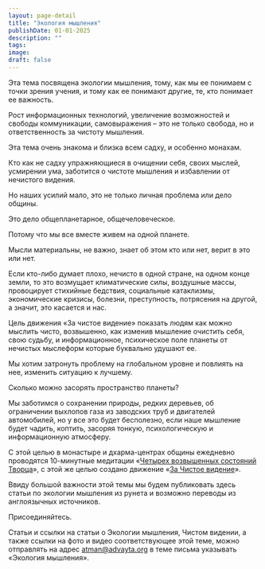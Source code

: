 ```yaml
---
layout: page-detail
title: "Экология мышления"
publishDate: 01-01-2025
description: ""
tags:
image:
draft: false
---
```


 Эта тема посвящена экологии мышления, тому, как мы ее понимаем с точки зрения учения, и тому как ее понимают другие, те, кто понимает ее важность.

 Рост информационных технологий, увеличение возможностей и свободы коммуникации, самовыражения – это не только свобода, но и ответственность за чистоту мышления.

 Эта тема очень знакома и близка всем садху, и особенно монахам.

 Кто как не садху упражняющиеся в очищении себя, своих мыслей, усмирении ума, заботится о чистоте мышления и избавлении от нечистого видения.

 Но наших усилий мало, это не только личная проблема или дело общины.

 Это дело общепланетарное, общечеловеческое.

 Потому что мы все вместе живем на одной планете.

 Мысли материальны, не важно, знает об этом кто или нет, верит в это или нет.

 Если кто-либо думает плохо, нечисто в одной стране, на одном конце земли, то это возмущает климатические силы, воздушные массы, провоцирует стихийные бедствия, социальные катаклизмы, экономические кризисы, болезни, преступность, потрясения на другой, а значит, это касается и нас.

 Цель движения «За чистое видение» показать людям как можно мыслить чисто, возвышенно, как изменив мышление очистить себя, свою судьбу, и информационное, психическое поле планеты от нечистых мыслеформ которые буквально удушают ее.

 Мы хотим затронуть проблему на глобальном уровне и повлиять на нее, изменить ситуацию к лучшему.

 Сколько можно засорять пространство планеты?

 Мы заботимся о сохранении природы, редких деревьев, об ограничении выхлопов газа из заводских труб и двигателей автомобилей, но у все это будет бесполезно, если наше мышление будет чадить, коптить, засоряя тонкую, психологическую и информационную атмосферу.

 С этой целью в монастыре и дхарма-центрах общины ежедневно проводятся 10-минутные медитации «[Четырех возвышенных состояний Творца](http://advayta.org/1511)», с этой же целью создано движение «[За Чистое видение](/1774)».

 Ввиду большой важности этой темы мы будем публиковать здесь статьи по экологии мышления из рунета и возможно переводы из англоязычных источников.

 Присоединяйтесь.

 Статьи и ссылки на статьи о Экологии мышления, Чистом видении, а также ссылки на фото и видео соответствующее этой теме, можно отправлять на адрес [atman@advayta.org](mailto:%20atman@advayta.org) в теме письма указывать «Экология мышления».
  
  
